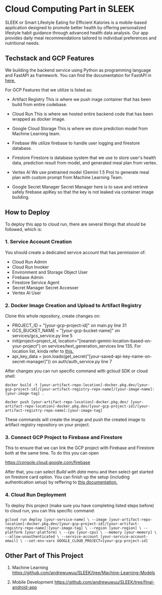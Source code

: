 # Cloud Computing Part in SLEEK
SLEEK or Smart Lifestyle Eating for Efficient Kalories is a mobile-based application designed to promote better health by offering personalized lifestyle habit guidance through advanced health data analysis. Our app provides daily meal recommendations tailored to individual preferences and nutritional needs.

## Techstack and GCP Features
We building the backend service using Python as programming language and FastAPI as framework. You can find the documentation for FastAPI in [here.](https://fastapi.tiangolo.com/)

For GCP Features that we utilize is listed as:
- Artifact Registry
This is where we push inage container that has been build from entire codebase.

- Cloud Run
This is where we hosted entire backend code that has been wrapped as docker image.

- Google Cloud Storage
This is where we store prediction model from Machine Learning team.

- Firebase
We utilize firebase to handle user logging and firestore database.

- Firestore
Firestore is database system that we use to store user's health data, prediction result from model, and generated meal plan from vertex.

- Vertex AI
We use pretrained model (Gemini 1.5 Pro) to generate meal plan with custom prompt from Machine Learning Team.

- Google Secret Manager
Secret Manager here is to save and retrieve safely firebase apiKey so that the key is not leaked via container image building.

## How to Deploy
To deploy this app to cloud run, there are several things that should be followed, which is:

### 1. Service Account Creation
You should create a dedicated service account that has permission of:

- Cloud Run Admin
- Cloud Run Invoker
- Environment and Storage Object User
- Firebase Admin
- Firestore Service Agent
- Secret Manager Secret Accesoer
- Vertex AI User

### 2. Docker Image Creation and Upload to Artifact Registry
Clone this whole repository, create changes on:
- PROJECT_ID = "[your-gcp-project-id]" on main.py line 31
- GCS_BUCKET_NAME = "[your-gcp-bucket-name]" on services/gcs_service.py line 5
-  init(project=project_id, location="[nearest-gemini-location-based-on-your-project") on services/text_generation_services line 135. For location list, kinda refer to [this.](https://cloud.google.com/gemini/docs/)
- api_key_data = json.loads(get_secret("[your-saved-api-key-name-on-secret-manager]")) on auth/auth_service.py line 7

After changes you can run specific command with gcloud SDK or cloud shell:

`docker build -t [your-artifact-repo-location]-docker.pkg.dev/[your-gcp-project-id]/[your-artifact-registry-repo-name]/[your-image-name]:[your-image-tag] .`

`docker push [your-artifact-repo-location]-docker.pkg.dev/ [your-artifact-repo-location]-docker.pkg.dev/[your-gcp-project-id]/[your-artifact-registry-repo-name]:[your-image-tag]`

These commands will create the image and push the created image to artifact registry repository on your project.

### 3. Connect GCP Project to Firebase and Firestore
This to ensure that we can link the GCP project with Firebase and Firestore both at the same time. To do this you can open

https://console.cloud.google.com/firebase

After that, you can select *Build with data* menu and then select get started on firestore card option. You can finish up the setup (including authentication setup) by reffering to [this documentation.](https://firebase.google.com/docs)

### 4. Cloud Run Deployment
To deploy this project (make sure you have completing listed steps before) to cloud  run, you can this specific command:

`gcloud run deploy [your-service-name] \
    --image [your-artifact-repo-location]-docker.pkg.dev/[your-gcp-project-id]/[your-artifact-registry-repo-name]:[your-image-tag] \
    --region [your-region] \
    --platform [your-platform] \
    --cpu [your-cpu] \
    --memory [your-memory] \
    --allow-unauthenticated \
    --service-account [your-service-account-email] \
    --set-env-vars GOOGLE_CLOUD_PROJECT=[your-gcp-project-id]`


## Other Part of This Project
1. Machine Learning
https://github.com/andrewuwuu/SLEEK/tree/Machine-Learning-Models

2. Mobile Development
https://github.com/andrewuwuu/SLEEK/tree/final-android-app
